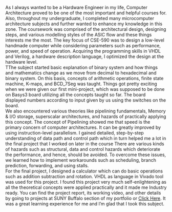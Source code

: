 <span style="text-align:justify;">As I always wanted to be a Hardware Engineer in my life, Computer Architecture proved to be one of the most important and helpful courses for. Also, throughout my undergraduate, I completed many microcomputer architecture subjects and further wanted to enhance my knowledge in this zone. The coursework was comprised of the architectural design, designing  steps, and various modelling styles of the ASIC flow and these things interests me the most. The key focus of CSE-590 was to design a low-level handmade computer while considering parameters such as performance, power, and speed of operation. Acquiring the programming skills in VHDL and Verilog, a hardware description language, I optimized the design at the hardware level. <br></span>
<span style="text-align:justify;">TThe subject started basic explanation of binary system and how things and mathematics change as we move from decimal to hexadecimal and binary system. On this basis, concepts of arithmetic operations, finite state machine, K-maps, and BCD_7Seg was taught. Things got pretty exciting when we were given our first mini-project, which was supposed to be done on Basys3 board utilizing all the concepts taught so far. The board displayed numbers according to input given by us using the switches on the board. <br></span>
<span style="text-align:justify;">We also encountered various theories like pipelining fundamentals, Memory & I/O storage, superscalar architectures, and hazards of practically applying this concept. The concept of Pipelining showed me that speed is the primary concern of computer architectures. It can be greatly improved by using instruction-level parallelism. I gained detailed, step-by-step understanding of data path and control path which in turn helped me a lot in the final project that I worked on later in the course There are various kinds of hazards such as structural, data and control hazards which deteriorate the performance, and hence, should be avoided. To overcome these issues, we learned how to implement workarounds such as scheduling, branch prediction, forwarding, and using stalls. <br><span>
<span style="text-align:justify;">For the final project, I designed a calculator which can do basic operations such as addition subtraction and rotation. VHDL as language in Vivado tool was used for this project. I found this project very much self-enlightening as all the theoretical concepts were applied practically and it made me Industry ready. You can find the project report, its working video, and other details by going to projects at SUNY Buffalo section of my portfolio or <a href="https://github.com/darshiltrivedi/Basys3-Calculator" target="_blank" >Click Here</a>. It was a great learning experience for me and I’m glad that I took this subject.<br></span>
